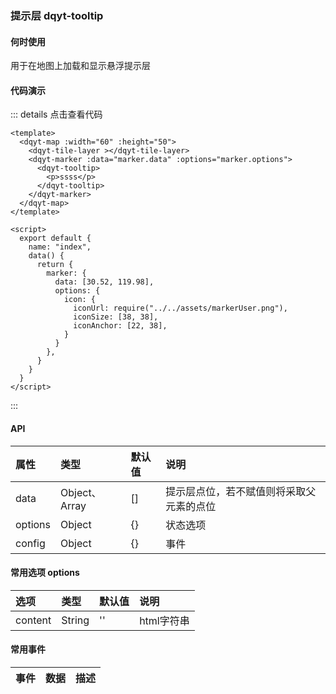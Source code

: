 ### 提示层 dqyt-tooltip
#### 何时使用
用于在地图上加载和显示悬浮提示层
#### 代码演示

<tooltipLayer-index></tooltipLayer-index>
::: details 点击查看代码
```vue
<template>
  <dqyt-map :width="60" :height="50">
    <dqyt-tile-layer ></dqyt-tile-layer>
    <dqyt-marker :data="marker.data" :options="marker.options">
      <dqyt-tooltip>
        <p>ssss</p>
      </dqyt-tooltip>
    </dqyt-marker>
  </dqyt-map>
</template>

<script>
  export default {
    name: "index",
    data() {
      return {
        marker: {
          data: [30.52, 119.98],
          options: {
            icon: {
              iconUrl: require("../../assets/markerUser.png"),
              iconSize: [38, 38],
              iconAnchor: [22, 38],
            }
          }
        },
      }
    }
  }
</script>
```
:::

#### API
| 属性 | 类型 | 默认值 | 说明 |
|:------------- |:-------------|:-----|:----|
| data | Object、Array | [] | 提示层点位，若不赋值则将采取父元素的点位  |
| options | Object | {} | 状态选项  |
| config | Object | {} | 事件  |

#### 常用选项 options
| 选项          | 类型   | 默认值 | 说明  |
|:------------- |:-------------|:-----|:----|
|content |String| '' | html字符串 |
#### 常用事件
| 事件          | 数据   | 描述   |
|:------------- |:-------------|:----|
